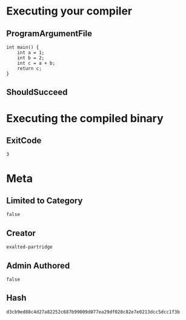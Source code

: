 # Executing your compiler

## ProgramArgumentFile

```
int main() {
    int a = 1;
    int b = 2;
    int c = a + b;
    return c;
}
```

## ShouldSucceed

# Executing the compiled binary

## ExitCode

```
3
```

# Meta

## Limited to Category

```
false
```

## Creator

```
exalted-partridge
```

## Admin Authored

```
false
```

## Hash

```
d3cb9ed88c4d27a82252c687b99009d077ea29df028c82e7e0213dcc5dcc1f3b
```
